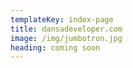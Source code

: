 ```yaml
---
templateKey: index-page
title: dansadeveloper.com
image: /img/jumbotron.jpg
heading: coming soon
---
```


